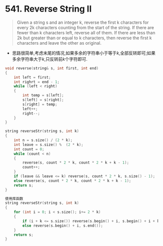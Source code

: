 # 541. Reverse String II

> Given a string s and an integer k, reverse the first k characters for every 2k characters counting from the start of the string.
If there are fewer than k characters left, reverse all of them. If there are less than 2k but greater than or equal to k characters, then reverse the first k characters and leave the other as original.

- 思路很简单,考虑末尾的情况,如果多余的字符串小于等于$k$,全部反转即可;如果多余字符串大于$k$,只反转前$k$个字符即可.

```C++
void reverse(string& s, int first, int end)
{
    int left = first;
    int righrt = end - 1;
    while (left < right)
    {
        int temp = s[left];
        s[left] = s[right];
        s[right] = temp;
        left++;
        right--;
    }
}

string reverseStr(string s, int k)
{
    int n = s.size() / (2 * k);
    int leave = s.size() %  (2 * k);
    int count = 0;
    while (count < n)
    {
        reverse(s, count * 2 * k, count * 2 * k + k - 1);
        count++;
    }
    if (leave && leave <= k) reverse(s, count * 2 * k, s.size() - 1);
    else reverse(s, count * 2 * k, count * 2 * k + k - 1);
    return s;
}

```
```C++ 
使用库函数
string reverseStr(string s, int k)
{
    for (int i = 0; i < s.size(); i+= 2 * k)
    {
        if (i + k <= s.size()) reverse(s.begin() + i, s.begin() + i + k);
        else reverse(s.begin() + i, s.end());
    }
    return s;
}
```